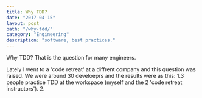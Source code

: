 ```yaml
---
title: Why TDD?
date: "2017-04-15"
layout: post
path: "/why-tdd/"
category: "Engineering"
description: "software, best practices."
---
```


Why TDD?
That is the question for many engineers.

Lately I went to a 'code retreat' at a diffrent company and this question was raised. We were around 30 develoeprs and the results were as this:
1.3 people practice TDD at the workspace (myself and the 2 'code retreat instructors').
2.